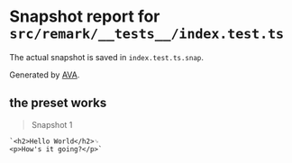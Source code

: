 # Snapshot report for `src/remark/__tests__/index.test.ts`

The actual snapshot is saved in `index.test.ts.snap`.

Generated by [AVA](https://avajs.dev).

## the preset works

> Snapshot 1

    `<h2>Hello World</h2>␊
    <p>How's it going?</p>`
